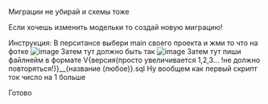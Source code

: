 Миграции не убирай и схемы тоже

Если хочешь изменить модельки то создай новую миграцию! 

Инструкция:
В перситансе выбери main своего проекта и жми то что на фотке
![image](https://github.com/user-attachments/assets/9390af4b-4ee7-4c87-b476-ceab5e727648)
Затем тут должно быть так
![image](https://github.com/user-attachments/assets/f5266c9f-1bdf-4f51-af7d-8fae7ae6fa5a)
Затем тут пиши файлнейм в формате V{версия(просто увеличивается 1,2,3... !не должно повторяться!)}__{название (любое)}.sql
Ну вообщем как первый скрипт ток число на 1 больше

Готово
